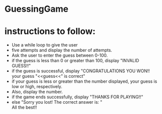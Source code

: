 # GuessingGame

# instructions to follow:

- Use a while loop to give the user  
- five attempts and display the number of attempts.  
- Ask the user to enter the guess between 0-100.  
- if the guess is less than 0 or greater than 100, display "INVALID GUESS!!"  
- if the guess is successful, display "CONGRATULATIONS YOU WON!! your guess "<<guess<<" is correct"  
- if your guess is less or greater than the number displayed, your guess is low or high, respectively.   
- Also, display the number.   
- if the game ends successfully, display "THANKS FOR PLAYING!!"   
- else "Sorry you lost! The correct answer is: "  
All the best!!

